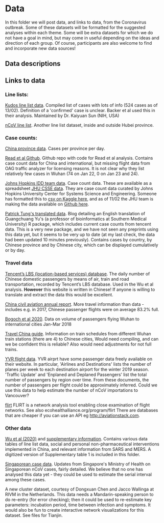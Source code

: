 
# Data

In this folder we will post data, and links to data, from the Coronavirus outbreak. Some of these datasets will be formatted
for the suggested analyses within each theme. Some will be extra datasets for which we do not have a goal in mind, but may come 
in useful depending on the ideas and direction of each group. Of course, participants are also welcome to find and incorporate
new data sources!


## Data descriptions



## Links to data

### Line lists:

[Kudos line list data](https://docs.google.com/spreadsheets/d/1jS24DjSPVWa4iuxuD4OAXrE3QeI8c9BC1hSlqr-NMiU/edit#gid=1187587451). Compiled list of cases with lots of info (524 cases as of 13/02). Definition of a 'confirmed' case is unclear. Backer et al used this in their analysis. Maintained by Dr. Kaiyuan Sun (NIH, USA)

[nCoV line list](https://docs.google.com/spreadsheets/d/1itaohdPiAeniCXNlntNztZ_oRvjh0HsGuJXUJWET008/edit#gid=0). Another line list dataset, inside and outside Hubei province. 


### Case counts:

[China province data](https://docs.google.com/spreadsheets/d/1gTj4zFMfXRk92CCQAOwa04ZBhqJ4oSmQFm_nb8-YXbw/edit#gid=0). Cases per province per day. 

[Read et al Github](https://github.com/chrism0dwk/wuhan). Github repo with code for Read et al analysis. Contains case count data for China and international, but missing flight data from OAG traffic analyzer for licensing reasons. It is not clear why they list relatively few cases in Wuhan (74 on Jan 22, 0 on Jan 23 and 24).

[Johns Hopkins IDD team data](https://gisanddata.maps.arcgis.com/apps/opsdashboard/index.html#/bda7594740fd40299423467b48e9ecf6). Case count data. These are available as a spreadsheet  [JHU CSSE data](https://docs.google.com/spreadsheets/d/1wQVypefm946ch4XDp37uZ-wartW4V7ILdg-qYiDXUHM/htmlview?usp=sharing&sle=true#). They are case count data curated by Johns Hopkins University Center for Systems Science and Engineering. 
Someone has formatted this to [csv on Kaggle here](https://www.kaggle.com/sudalairajkumar/novel-corona-virus-2019-dataset), and as of 11/02 the JHU team is making the data available on [Github here](https://github.com/CSSEGISandData/COVID-19).

[Patrick Tung's translated data](https://towardsdatascience.com/an-r-package-to-explore-the-novel-coronavirus-590055738ad6). Blog detailing an English translation of Guangchuang Yu's (a professor of bioinformatics at Southern Medical University) R package, which includes current case counts from tencent data. This is a very new package, and we have not seen any preprints using this data yet, but it seems to be very up to date (at my last check, the data had been updated 10 minutes previously). Contains cases by country, by Chinese province and by Chinese city, which can be displayed cumulatively or by day. 

### Travel data

[Tencent’s LBS (location-based services) database](https://heat.qq.com/). The daily number of Chinese domestic passengers by means of air, train and road transportation, recorded by Tencent’s LBS database. Used in the Wu et al analysis. **However** this website is written in Chinese! If anyone is willing to translate and extract the data this would be excellent.  

[China civil aviation annual report](http://www.caac.gov.cn/en/HYYJ/NDBG/201810/W020181026601069968468.pdf). More travel information than data - includes e.g. in 2017, Chinese passenger flights were on average 83.2% full. 

[Bogoch et al 2020](https://academic.oup.com/jtm/advance-article/doi/10.1093/jtm/taaa008/5704418). Data on volume of passengers flying Wuhan to international cities Jan-Mar 2018

[Travel China guide](https://www.travelchinaguide.com/china-trains/wuhan-station.htm). Information on train schedules from different Wuhan train stations (there are 4) to Chinese cities, Would need compiling, and can we be confident this is reliable? Also would need adjustments for not full trains. 

[YVR flight data](https://www.yvr.ca/en/about-yvr/facts-and-stats). YVR airprt have some passenger data freely available on their website. In particular, 'Airlines and Destinations' lists the number of planes per week to each destination airport for the winter 2019 season. 'Traffic Update' and 'Enplaned and Deplaned Passengers' list the total number of passengers by region over time. From these documents, the number of passengers per flight could be approximately inferred. Could we use this data to help estimate the number of nCoV importations to Vancouver?

[flirt](https://flirt.eha.io/) FLIRT is a network analysis tool enabling close examination of flight networks. 
See also ecohealthalliance.org/program/flirt  There are databases that are cheaper if you can use an API eg http://aviationstack.com.

### Other data

[Wu et al (2020)](https://www.thelancet.com/journals/lancet/article/PIIS0140-6736(20)30260-9/fulltext#seccestitle150) and [supplementary information](https://www.thelancet.com/cms/10.1016/S0140-6736(20)30260-9/attachment/f77f1dc7-43a5-4d5e-a709-5cf061abdfdc/mmc1.pdf). Contains various data tables of line list data, social and personal non-pharmaceutical interventions implemented in China, and relevant information from SARS and MERS. A digitized version of Supplementary table 1 is included in this folder. 

[Singaporean case data](https://www.moh.gov.sg/covid-19/past-updates). Updates from Singapore's Ministry of Health on Singaporean nCoV cases, fairly detailed. We believe that no one has analysed this data yet - they could be used to estimate the serial interval among these cases. 

A new cluster dataset, courtesy of Dongxuan Chen and Jacco Wallinga at RIVM in the Netherlands. This data needs a Mandarin-speaking person to do re-entry (for error checking); then it could be used to re-estimate key parameters: incubation period, time between infection and symptoms. It would also be fun to create interactive network visualizations for this dataset. See files for Tianjin. 


